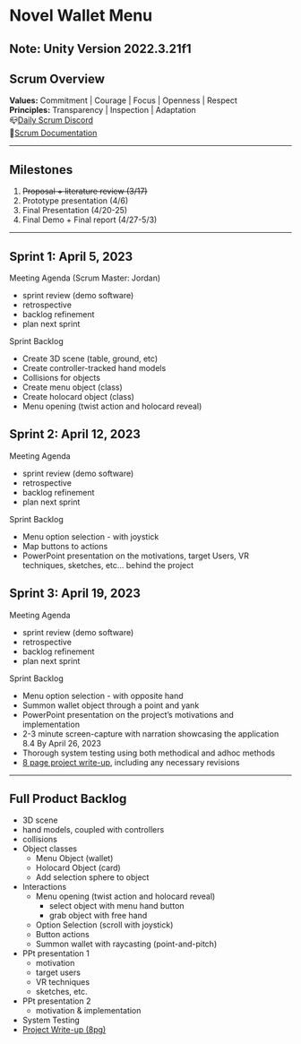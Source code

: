 # Novel Wallet Menu
## Note: Unity Version 2022.3.21f1
## Scrum Overview
**Values:** Commitment | Courage | Focus | Openness | Respect  
**Principles:** Transparency | Inspection | Adaptation  
📪[Daily Scrum Discord](https://discord.com/channels/1075524721736687677/1092949151697866773)  
📃[Scrum Documentation](https://www.agilealliance.org/glossary/scrum/)
<hr>  

## Milestones
1. ~~Proposal + literature review (3/17)~~
2. Prototype presentation (4/6)
3. Final Presentation (4/20-25)
4. Final Demo + Final report (4/27-5/3)
<hr>  
  
## Sprint 1: April 5, 2023
Meeting Agenda (Scrum Master: Jordan)
- sprint review (demo software)
- retrospective
- backlog refinement
- plan next sprint  
  
Sprint Backlog
-  Create 3D scene (table, ground, etc)
-  Create controller-tracked hand models
-  Collisions for objects
-  Create menu object (class)
-  Create holocard object (class)
-  Menu opening (twist action and holocard reveal)  
  
## Sprint 2: April 12, 2023
Meeting Agenda
- sprint review (demo software)
- retrospective
- backlog refinement
- plan next sprint  
  
Sprint Backlog
-  Menu option selection - with joystick
-  Map buttons to actions
-  PowerPoint presentation on the motivations, target Users, VR techniques, sketches, etc...
behind the project  
  
## Sprint 3: April 19, 2023
Meeting Agenda
- sprint review (demo software)
- retrospective
- backlog refinement
- plan next sprint  
  
Sprint Backlog
-  Menu option selection - with opposite hand
-  Summon wallet object through a point and yank
-  PowerPoint presentation on the project’s motivations and implementation
-  2-3 minute screen-capture with narration showcasing the application
8.4 By April 26, 2023
-  Thorough system testing using both methodical and adhoc methods
-  [8 page project write-up](https://www.overleaf.com/project/63eef436e5d1a41b2f0436b9), including any necessary revisions
<hr>

## Full Product Backlog
- 3D scene
- hand models, coupled with controllers
- collisions
- Object classes
    - Menu Object (wallet)
    - Holocard Object (card)
    - Add selection sphere to object
- Interactions
    - Menu opening (twist action and holocard reveal)
        - select object with menu hand button
        - grab object with free hand
    - Option Selection (scroll with joystick)
    - Button actions
    - Summon wallet with raycasting (point-and-pitch)
- PPt presentation 1
    - motivation
    - target users
    - VR techniques
    - sketches, etc.
- PPt presentation 2
    - motivation & implementation
- System Testing
- [Project Write-up (8pg)](https://www.overleaf.com/project/63eef436e5d1a41b2f0436b9)
